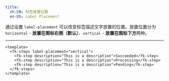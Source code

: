 ```yaml
title:
  zh-CN: 标签放置位置
  en-US: Label Placement
```


通过设置 `label-placement` 可以改变标签描述文字放置的位置。放置位置分为 `horizontal` - **放置在图标右侧（默认）**、`vertical` - **放置在图标下方**两种。

---


```vue { "component": true } 
<template>
  <fk-steps label-placement="vertical">
    <fk-step description="This is a description">Succeeded</fk-step>
    <fk-step description="This is a description">Processing</fk-step>
    <fk-step description="This is a description">Pending</fk-step>
  </fk-steps>
</template>
```

